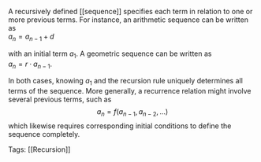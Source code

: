 A recursively defined [[sequence]] specifies each term in relation to one or more previous terms. For instance, an arithmetic sequence can be written as  
$a_{n} = a_{n-1} + d$  

with an initial term $a_{1}$. A geometric sequence can be written as  
$a_{n} = r \cdot a_{n-1}$.  

In both cases, knowing $a_{1}$ and the recursion rule uniquely determines all terms of the sequence. More generally, a recurrence relation might involve several previous terms, such as  $$a_{n} = f\bigl(a_{n-1}, a_{n-2}, \dots\bigr)$$which likewise requires corresponding initial conditions to define the sequence completely.

Tags:
[[Recursion]]